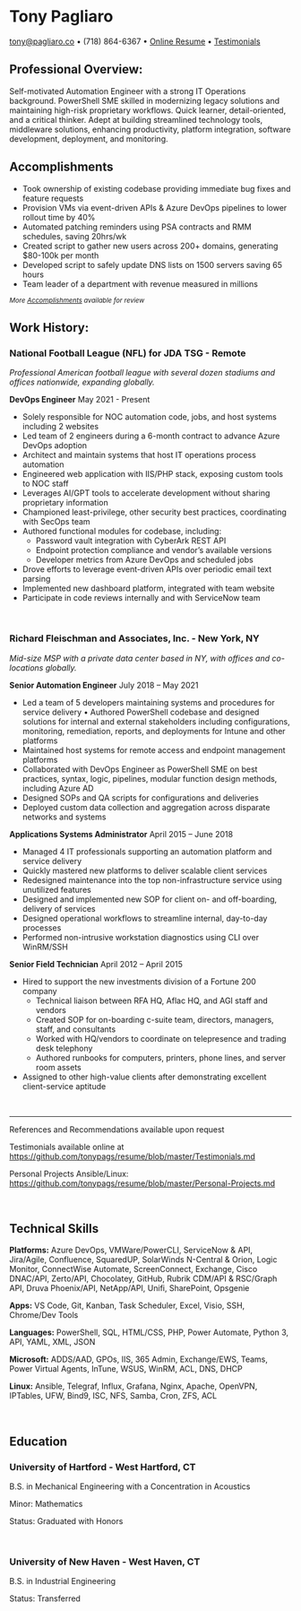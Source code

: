 # Tony Pagliaro
tony@pagliaro.co • (718) 864-6367 • [Online Resume](github.com/tonypags/resume) • [Testimonials](https://github.com/tonypags/resume/blob/master/Testimonials.md)

## Professional Overview:
Self-motivated Automation Engineer with a strong IT Operations background.
PowerShell SME skilled in modernizing legacy solutions and maintaining high-risk proprietary workflows.
Quick learner, detail-oriented, and a critical thinker.
Adept at building streamlined technology tools, middleware solutions, enhancing productivity, platform integration, software development, deployment, and monitoring. 

## Accomplishments
* Took ownership of existing codebase providing immediate bug fixes and feature requests
* Provision VMs via event-driven APIs & Azure DevOps pipelines to lower rollout time by 40%
* Automated patching reminders using PSA contracts and RMM schedules, saving 20hrs/wk
* Created script to gather new users across 200+ domains, generating $80-100k per month
* Developed script to safely update DNS lists on 1500 servers saving 65 hours
* Team leader of a department with revenue measured in millions

<small>_More [Accomplishments](https://github.com/tonypags/resume/blob/master/Accomplishments.md) available for review_</small>

## Work History:
### National Football League (NFL) for JDA TSG - Remote
_Professional American football league with several dozen stadiums and offices nationwide, expanding globally._

**DevOps Engineer** May 2021 - Present

* Solely responsible for NOC automation code, jobs, and host systems including 2 websites
* Led team of 2 engineers during a 6-month contract to advance Azure DevOps adoption
* Architect and maintain systems that host IT operations process automation 
* Engineered web application with IIS/PHP stack, exposing custom tools to NOC staff
* Leverages AI/GPT tools to accelerate development without sharing proprietary information
* Championed least-privilege, other security best practices, coordinating with SecOps team
* Authored functional modules for codebase, including:
    * Password vault integration with CyberArk REST API
    * Endpoint protection compliance and vendor’s available versions
    * Developer metrics from Azure DevOps and scheduled jobs
* Drove efforts to leverage event-driven APIs over periodic email text parsing
* Implemented new dashboard platform, integrated with team website
* Participate in code reviews internally and with ServiceNow team

<br>

### Richard Fleischman and Associates, Inc. - New York, NY
_Mid-size MSP with a private data center based in NY, with offices and co-locations globally._

**Senior Automation Engineer** July 2018 – May 2021
* Led a team of 5 developers maintaining systems and procedures for service delivery
• Authored PowerShell codebase and designed solutions for internal and external stakeholders including configurations, monitoring, remediation, reports, and deployments for Intune and other platforms
* Maintained host systems for remote access and endpoint management platforms
* Collaborated with DevOps Engineer as PowerShell SME on best practices, syntax, logic, pipelines, modular function design methods, including Azure AD
* Designed SOPs and QA scripts for configurations and deliveries
* Deployed custom data collection and aggregation across disparate networks and systems

**Applications Systems Administrator** April 2015 – June 2018
* Managed 4 IT professionals supporting an automation platform and service delivery
* Quickly mastered new platforms to deliver scalable client services 
* Redesigned maintenance into the top non-infrastructure service using unutilized features
* Designed and implemented new SOP for client on- and off-boarding, delivery of services
* Designed operational workflows to streamline internal, day-to-day processes
* Performed non-intrusive workstation diagnostics using CLI over WinRM/SSH

**Senior Field Technician** April 2012 – April 2015
* Hired to support the new investments division of a Fortune 200 company
    * Technical liaison between RFA HQ, Aflac HQ, and AGI staff and vendors
    * Created SOP for on-boarding c-suite team, directors, managers, staff, and consultants
    * Worked with HQ/vendors to coordinate on telepresence and trading desk telephony
    * Authored runbooks for computers, printers, phone lines, and server room assets
* Assigned to other high-value clients after demonstrating excellent client-service aptitude

<br>

---
References and Recommendations available upon request

Testimonials available online at https://github.com/tonypags/resume/blob/master/Testimonials.md

Personal Projects Ansible/Linux: https://github.com/tonypags/resume/blob/master/Personal-Projects.md

<br>

## Technical Skills
**Platforms:** Azure DevOps, VMWare/PowerCLI, ServiceNow & API, Jira/Agile, Confluence, SquaredUP, SolarWinds N-Central & Orion, Logic Monitor, ConnectWise Automate, ScreenConnect, Exchange, Cisco DNAC/API, Zerto/API, Chocolatey, GitHub, Rubrik CDM/API & RSC/Graph API, Druva Phoenix/API, NetApp/API, Unifi, SharePoint, Opsgenie

**Apps:** VS Code, Git, Kanban, Task Scheduler, Excel, Visio, SSH, Chrome/Dev Tools

**Languages:** PowerShell, SQL, HTML/CSS, PHP, Power Automate, Python 3, API, YAML, XML, JSON

**Microsoft:** ADDS/AAD, GPOs, IIS, 365 Admin, Exchange/EWS, Teams, Power Virtual Agents, InTune, WSUS, WinRM, ACL, DNS, DHCP 

**Linux:** Ansible, Telegraf, Influx, Grafana, Nginx, Apache, OpenVPN, IPTables, UFW, Bind9, ISC, NFS, Samba, Cron, ZFS, ACL

<br>

## Education
### University of Hartford - West Hartford, CT
B.S. in Mechanical Engineering with a Concentration in Acoustics

Minor: Mathematics

Status: Graduated with Honors

<br>

### University of New Haven - West Haven, CT
B.S. in Industrial Engineering

Status: Transferred
